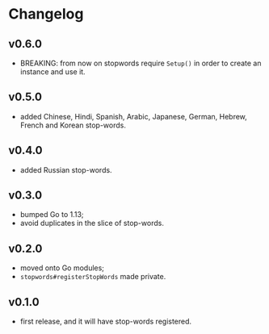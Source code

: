 # Changelog

## v0.6.0

- BREAKING: from now on stopwords require `Setup()` in order to create an instance and use it.

## v0.5.0

- added Chinese, Hindi, Spanish, Arabic, Japanese, German, Hebrew, French and Korean stop-words.

## v0.4.0

- added Russian stop-words.

## v0.3.0

- bumped Go to 1.13;
- avoid duplicates in the slice of stop-words.

## v0.2.0

- moved onto Go modules;
- `stopwords#registerStopWords` made private.

## v0.1.0

- first release, and it will have stop-words registered.